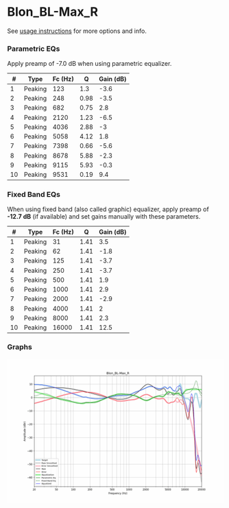 # Blon_BL-Max_R
See [usage instructions](https://github.com/jaakkopasanen/AutoEq#usage) for more options and info.

### Parametric EQs
Apply preamp of -7.0 dB when using parametric equalizer.

|   # | Type    |   Fc (Hz) |    Q |   Gain (dB) |
|-----|---------|-----------|------|-------------|
|   1 | Peaking |       123 | 1.3  |        -3.6 |
|   2 | Peaking |       248 | 0.98 |        -3.5 |
|   3 | Peaking |       682 | 0.75 |         2.8 |
|   4 | Peaking |      2120 | 1.23 |        -6.5 |
|   5 | Peaking |      4036 | 2.88 |        -3   |
|   6 | Peaking |      5058 | 4.12 |         1.8 |
|   7 | Peaking |      7398 | 0.66 |        -5.6 |
|   8 | Peaking |      8678 | 5.88 |        -2.3 |
|   9 | Peaking |      9115 | 5.93 |        -0.3 |
|  10 | Peaking |      9531 | 0.19 |         9.4 |

### Fixed Band EQs
When using fixed band (also called graphic) equalizer, apply preamp of **-12.7 dB** (if available) and set gains manually with these parameters.

|   # | Type    |   Fc (Hz) |    Q |   Gain (dB) |
|-----|---------|-----------|------|-------------|
|   1 | Peaking |        31 | 1.41 |         3.5 |
|   2 | Peaking |        62 | 1.41 |        -1.8 |
|   3 | Peaking |       125 | 1.41 |        -3.7 |
|   4 | Peaking |       250 | 1.41 |        -3.7 |
|   5 | Peaking |       500 | 1.41 |         1.9 |
|   6 | Peaking |      1000 | 1.41 |         2.9 |
|   7 | Peaking |      2000 | 1.41 |        -2.9 |
|   8 | Peaking |      4000 | 1.41 |         2   |
|   9 | Peaking |      8000 | 1.41 |         2.3 |
|  10 | Peaking |     16000 | 1.41 |        12.5 |

### Graphs
![](./Blon_BL-Max_R.png)
